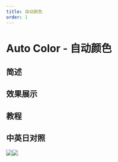 ```yaml
---
title: 自动颜色
order: 1
---
```


# Auto Color - 自动颜色

## 简述

## 效果展示

## 教程

## 中英日对照

![](https://mir.yuelili.com/user/AE/effects/AE-Effects-Color-Auto_Color.png)![](https://mir.yuelili.com/user/AE/effects/AE-Effects-Color-Auto_Color_cn.png)
